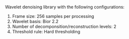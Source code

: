 Wavelet denoising library with the following configurations: 
1. Frame size: 256 samples per processing
2. Wavelet basis: Bior 2.2
3. Number of decomponsition/reconstruction levels: 2
4. Threshold rule: Hard thresholding
